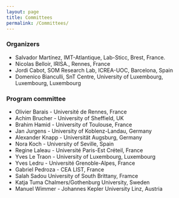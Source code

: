 ```yaml
---
layout: page
title: Committees
permalink: /Committees/
---
```


### Organizers

 * Salvador Martínez, IMT-Atlantique, Lab-Sticc, Brest, France.
 * Nicolas Belloir, IRISA., Rennes, France 
 * Jordi Cabot, SOM Research Lab, ICREA-UOC, Barcelona, Spain
 * Domenico Bianculli, SnT Centre, University of Luxembourg, Luxembourg, Luxembourg

### Program committee


 * Olivier Barais - Université de Rennes, France
 * Achim Brucher - University of Sheffield, UK
 * Brahim Hamid	- University of Toulouse, France
 * Jan Jurgens - University of Koblenz-Landau, Germany
 * Alexander Knapp - Universität Augsburg, Germany
 * Nora Koch - University of Seville, Spain
 * Regine Laleau - Université Paris-Est Créteil, France
 * Yves	Le Traon - University of Luxembourg, Luxembourg
 * Yves Ledru - Université Grenoble-Alpes, France
 * Gabriel Pedroza - CEA LIST, France
 * Salah Sadou University of South Brittany, Framce
 * Katja Tuma	Chalmers/Gothenburg University, Sweden	
 * Manuel Wimmer - Johannes Kepler University Linz, Austria
  
